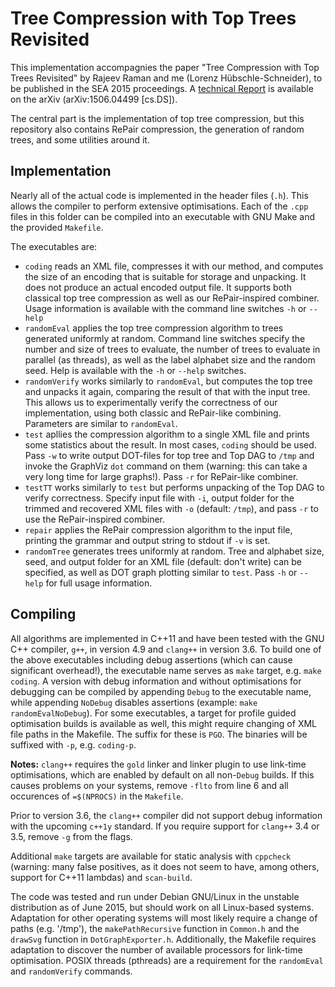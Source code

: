 # Tree Compression with Top Trees Revisited

This implementation accompagnies the paper "Tree Compression with Top Trees Revisited" by Rajeev Raman and me (Lorenz Hübschle-Schneider), to be published in the SEA 2015 proceedings. A [technical Report](http://arxiv.org/abs/1506.04499) is available on the arXiv (arXiv:1506.04499 [cs.DS]).

The central part is the implementation of top tree compression, but this repository also contains RePair compression, the generation of random trees, and some utilities around it.

## Implementation

Nearly all of the actual code is implemented in the header files (`.h`). This allows the compiler to perform extensive optimisations. Each of the `.cpp` files in this folder can be compiled into an executable with GNU Make and the provided `Makefile`.

The executables are:

- `coding` reads an XML file, compresses it with our method, and computes the size of an encoding that is suitable for storage and unpacking. It does not produce an actual encoded output file. It supports both classical top tree compression as well as our RePair-inspired combiner. Usage information is available with the command line switches `-h` or `--help`
- `randomEval` applies the top tree compression algorithm to trees generated uniformly at random. Command line switches specify the number and size of trees to evaluate, the number of trees to evaluate in parallel (as threads), as well as the label alphabet size and the random seed. Help is available with the `-h` or `--help` switches.
- `randomVerify` works similarly to `randomEval`, but computes the top tree and unpacks it again, comparing the result of that with the input tree. This allows us to experimentally verify the correctness of our implementation, using both classic and RePair-like combining. Parameters are similar to `randomEval`.
- `test` apllies the compression algorithm to a single XML file and prints some statistics about the result. In most cases, `coding` should be used. Pass `-w` to write output DOT-files for top tree and Top DAG to `/tmp` and invoke the GraphViz `dot` command on them (warning: this can take a very long time for large graphs!). Pass `-r` for RePair-like combiner.
- `testTT` works similarly to `test` but performs unpacking of the Top DAG to verify correctness. Specify input file with `-i`, output folder for the trimmed and recovered XML files with `-o` (default: `/tmp`), and pass `-r` to use the RePair-inspired combiner.
- `repair` applies the RePair compression algorithm to the input file, printing the grammar and output string to stdout if `-v` is set.
- `randomTree` generates trees uniformly at random. Tree and alphabet size, seed, and output folder for an XML file (default: don't write) can be specified, as well as DOT graph plotting similar to `test`. Pass `-h` or `--help` for full usage information.

## Compiling

All algorithms are implemented in C++11 and have been tested with the GNU C++ compiler, `g++`, in version 4.9 and `clang++` in version 3.6. To build one of the above executables including debug assertions (which can cause significant overhead!), the executable name serves as `make` target, e.g. `make coding`. A version with debug information and without optimisations for debugging can be compiled by appending `Debug` to the executable name, while appending `NoDebug` disables assertions (example: `make randomEvalNoDebug`). For some executables, a target for profile guided optimisation builds is available as well, this might require changing of XML file paths in the Makefile. The suffix for these is `PGO`. The binaries will be suffixed with `-p`, e.g. `coding-p`.

**Notes:** `clang++` requires the `gold` linker and linker plugin to use link-time optimisations, which are enabled by default on all non-`Debug` builds. If this causes problems on your systems, remove `-flto` from line 6 and all occurences of `=$(NPROCS)` in the `Makefile`.

Prior to version 3.6, the `clang++` compiler did not support debug information with the upcoming `c++1y` standard. If you require support for `clang++` 3.4 or 3.5, remove `-g` from the flags. 

Additional `make` targets are available for static analysis with `cppcheck` (warning: many false positives, as it does not seem to have, among others, support for C++11 lambdas) and `scan-build`.

The code was tested and run under Debian GNU/Linux in the unstable distribution as of June 2015, but should work on all Linux-based systems. Adaptation for other operating systems will most likely require a change of paths (e.g. '/tmp'), the `makePathRecursive` function in `Common.h` and the `drawSvg` function in `DotGraphExporter.h`. Additionally, the Makefile requires adaptation to discover the number of available processors for link-time optimisation. POSIX threads (pthreads) are a requirement for the `randomEval` and `randomVerify` commands.


